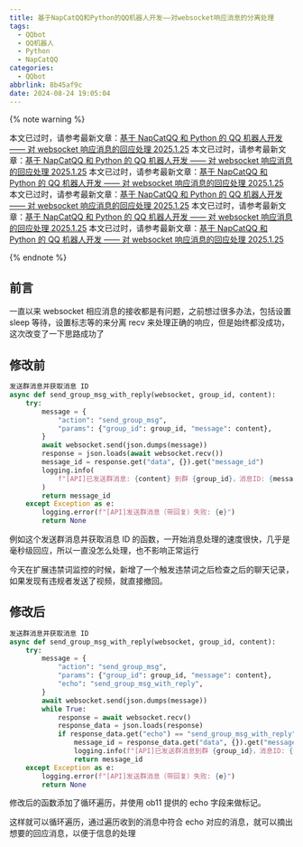 ```yaml
---
title: 基于NapCatQQ和Python的QQ机器人开发——对websocket响应消息的分离处理
tags:
  - QQbot
  - QQ机器人
  - Python
  - NapCatQQ
categories:
  - QQbot
abbrlink: 8b45af9c
date: 2024-08-24 19:05:04
---
```


{% note warning %}

本文已过时，请参考最新文章：[基于 NapCatQQ 和 Python 的 QQ 机器人开发 —— 对 websocket 响应消息的回应处理 2025.1.25](/posts/1ef8783.html)
本文已过时，请参考最新文章：[基于 NapCatQQ 和 Python 的 QQ 机器人开发 —— 对 websocket 响应消息的回应处理 2025.1.25](/posts/1ef8783.html)
本文已过时，请参考最新文章：[基于 NapCatQQ 和 Python 的 QQ 机器人开发 —— 对 websocket 响应消息的回应处理 2025.1.25](/posts/1ef8783.html)
本文已过时，请参考最新文章：[基于 NapCatQQ 和 Python 的 QQ 机器人开发 —— 对 websocket 响应消息的回应处理 2025.1.25](/posts/1ef8783.html)
本文已过时，请参考最新文章：[基于 NapCatQQ 和 Python 的 QQ 机器人开发 —— 对 websocket 响应消息的回应处理 2025.1.25](/posts/1ef8783.html)
本文已过时，请参考最新文章：[基于 NapCatQQ 和 Python 的 QQ 机器人开发 —— 对 websocket 响应消息的回应处理 2025.1.25](/posts/1ef8783.html)

{% endnote %}

## 前言

一直以来 websocket 相应消息的接收都是有问题，之前想过很多办法，包括设置 sleep 等待，设置标志等的来分离 recv 来处理正确的响应，但是始终都没成功，这次改变了一下思路成功了

## 修改前

```python
发送群消息并获取消息 ID
async def send_group_msg_with_reply(websocket, group_id, content):
    try:
        message = {
            "action": "send_group_msg",
            "params": {"group_id": group_id, "message": content},
        }
        await websocket.send(json.dumps(message))
        response = json.loads(await websocket.recv())
        message_id = response.get("data", {}).get("message_id")
        logging.info(
            f"[API]已发送群消息: {content} 到群 {group_id}，消息ID: {message_id}"
        )
        return message_id
    except Exception as e:
        logging.error(f"[API]发送群消息（带回复）失败: {e}")
        return None
```

例如这个发送群消息并获取消息 ID 的函数，一开始消息处理的速度很快，几乎是毫秒级回应，所以一直没怎么处理，也不影响正常运行

今天在扩展违禁词监控的时候，新增了一个触发违禁词之后检查之后的聊天记录，如果发现有违规者发送了视频，就直接撤回。

## 修改后

```python
发送群消息并获取消息 ID
async def send_group_msg_with_reply(websocket, group_id, content):
    try:
        message = {
            "action": "send_group_msg",
            "params": {"group_id": group_id, "message": content},
            "echo": "send_group_msg_with_reply",
        }
        await websocket.send(json.dumps(message))
        while True:
            response = await websocket.recv()
            response_data = json.loads(response)
            if response_data.get("echo") == "send_group_msg_with_reply":
                message_id = response_data.get("data", {}).get("message_id")
                logging.info(f"[API]已发送群消息到群 {group_id}，消息ID: {message_id}")
                return message_id
    except Exception as e:
        logging.error(f"[API]发送群消息（带回复）失败: {e}")
        return None
```

修改后的函数添加了循环遍历，并使用 ob11 提供的 echo 字段来做标记。

这样就可以循环遍历，通过遍历收到的消息中符合 echo 对应的消息，就可以摘出想要的回应消息，以便于信息的处理
